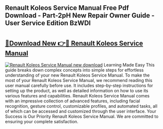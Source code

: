 ## Renault Koleos Service Manual Free Pdf Download - Part-2pH New Repair Owner Guide - User Service Edition BzWDI

# <h2><a href="http://cf12498.oget.top/?id=Renault+Koleos+Service+Manual">🔗Download New 👉🔴 Renault Koleos Service Manual</a></h2>

[![Renault Koleos Service Manual new download](https://i.imgur.com/5g1atiW.png)](http://cf12498.oget.top/?id=Renault+Koleos+Service+Manual)
Learning Made Easy This guide breaks down complex concepts into simple steps for effortless understanding of your new Renault Koleos Service Manual. To make the most of your Renault Koleos Service Manual, we recommend reading this user manual carefully before use. It includes step-by-step instructions for setting up the product, as well as detailed information on how to use its various features and capabilities. Renault Koleos Service Manual comes with an impressive collection of advanced features, including facial recognition, gesture control, customizable profiles, and automated tasks, all of which can be accessed and customized through the user interface. Your Success is Our Priority Renault Koleos Service Manual. We are committed to ensuring your complete satisfaction.
